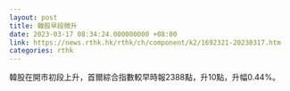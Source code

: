 ```yaml
---
layout: post
title: 韓股早段微升
date: 2023-03-17 08:34:24.000000000 +08:00
link: https://news.rthk.hk/rthk/ch/component/k2/1692321-20230317.htm
categories: rthk
---
```


韓股在開市初段上升，首爾綜合指數較早時報2388點，升10點，升幅0.44%。
